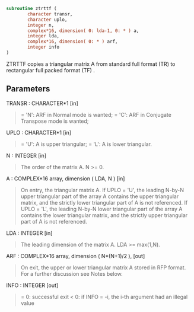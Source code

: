 ```fortran
subroutine ztrttf (
        character transr,
        character uplo,
        integer n,
        complex*16, dimension( 0: lda-1, 0: * ) a,
        integer lda,
        complex*16, dimension( 0: * ) arf,
        integer info
)
```

ZTRTTF copies a triangular matrix A from standard full format (TR)
to rectangular full packed format (TF) .

## Parameters
TRANSR : CHARACTER\*1 [in]
> = 'N':  ARF in Normal mode is wanted;
> = 'C':  ARF in Conjugate Transpose mode is wanted;

UPLO : CHARACTER\*1 [in]
> = 'U':  A is upper triangular;
> = 'L':  A is lower triangular.

N : INTEGER [in]
> The order of the matrix A.  N >= 0.

A : COMPLEX\*16 array, dimension ( LDA, N ) [in]
> On entry, the triangular matrix A.  If UPLO = 'U', the
> leading N-by-N upper triangular part of the array A contains
> the upper triangular matrix, and the strictly lower
> triangular part of A is not referenced.  If UPLO = 'L', the
> leading N-by-N lower triangular part of the array A contains
> the lower triangular matrix, and the strictly upper
> triangular part of A is not referenced.

LDA : INTEGER [in]
> The leading dimension of the matrix A.  LDA >= max(1,N).

ARF : COMPLEX\*16 array, dimension ( N\*(N+1)/2 ), [out]
> On exit, the upper or lower triangular matrix A stored in
> RFP format. For a further discussion see Notes below.

INFO : INTEGER [out]
> = 0:  successful exit
> < 0:  if INFO = -i, the i-th argument had an illegal value
